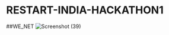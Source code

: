 # RESTART-INDIA-HACKATHON1

##WE_NET
![Screenshot (39)](https://user-images.githubusercontent.com/60479969/84587907-c38a9280-ae40-11ea-8841-97d2657edf3b.png)



